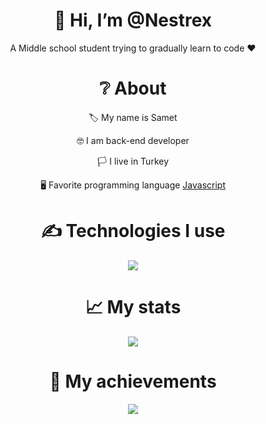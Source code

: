
<div align="center">
<h1> 👋 Hi, I’m @Nestrex </h1>
<p> A Middle school student trying to gradually learn to code ❤ </p>
  
<h1> ❔ About </h1>
  <p> 🏷 My name is Samet </p>
  <p> 🤓 I am back-end developer </p>
  <p> 🏳 I live in Turkey </p>
  <p> 🖥 Favorite programming language <a href="https://tr.wikipedia.org/wiki/JavaScript"> Javascript </a> </p>


<h1> ✍ Technologies I use </h1>
<img src="https://skillicons.dev/icons?i=js,python,nodejs,mongodb,html,css,discord&theme=dark" />

<h1> 📈 My stats </h1>
<img src="https://github-readme-stats.vercel.app/api?username=githubadresiniz&show_icons=true&theme=dark" />

<h1> 💎 My achievements </h1>
<img src="https://github-profile-trophy.vercel.app/?username=Nestrex&theme=onedark" />
